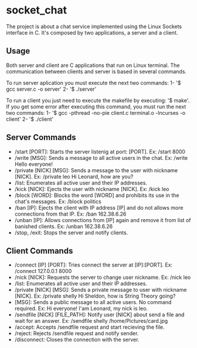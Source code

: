 # socket_chat
The project is about a chat service implemented using the Linux Sockets interface in C. It's composed by two applications, a server and a client.

## Usage
Both server and client are C applications that run on Linux terminal. The communication between clients and server is based in several commands.

To run server aplication you must execute the next two commands:
   1- '$ gcc server.c -o server'
   2- '$ ./server'

To run a client you just need to execute the makefile by executing: '$ make'. If you get some error after executing this command, you must run the next two commands:
    1- '$ gcc -pthread -no-pie client.c terminal.o -lncurses -o client'
    2- '$ ./client'

## Server Commands
* /start [PORT]: Starts the server listenig at port: [PORT]. Ex: /start 8000
* /write [MSG]: Sends a message to all active users in the chat. Ex: /write Hello everyone!
* /private [NICK] [MSG]: Sends a message to the user with nickname [NICK]. Ex: /private leo Hi Leonard, how are you?
* /list: Enumerates all active user and their IP addresses.
* /kick [NICK]: Ejects the user with nickname [NICK]. Ex: /kick leo
* /block [WORD]: Blocks the word [WORD] and prohibits its use in the chat's messages. Ex: /block politics
* /ban [IP]: Ejects the client with IP address [IP] and do not allows more connections from that IP. Ex: /ban 162.38.6.26
* /unban [IP]: Allows connections from [IP] again and remove it from list of banished clients. Ex: /unban 162.38.6.26
* /stop, /exit: Stops the server and notify clients.

## Client Commands
* /connect [IP] [PORT]: Tries connect the server at [IP]:[PORT]. Ex: /connect 127.0.0.1 8000
* /nick [NICK]: Requests the server to change user nickname. Ex: /nick leo
* /list: Enumerates all active user and their IP addresses.
* /private [NICK] [MSG]: Sends a private message to user with nickname [NICK]. Ex: /private shelly Hi Sheldon, how is String Theory going?
* [MSG]: Sends a public message to all active users. No command required. Ex: Hi everyone! I'am Leonard, my nick is leo. 
* /sendfile [NICK] [FILE_PATH]: Notify user [NICK] about send a file and wait for an answer. Ex: /sendfile shelly /home/Pictures/card.jpg
* /accept: Accepts /sendfile request and start recieving the file.
* /reject: Rejects /sendfile request and notify sender.
* /disconnect: Closes the connection with the server.

